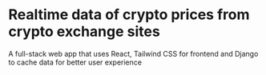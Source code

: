 # Realtime data of crypto prices from crypto exchange sites
A full-stack web app that uses React, Tailwind CSS for frontend and Django to cache data for better user experience